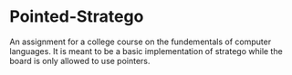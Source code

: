 # Pointed-Stratego
An assignment for a college course on the fundementals of computer languages. It is meant to be a basic implementation of stratego while the board is only allowed to use pointers.
